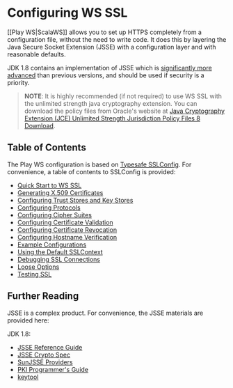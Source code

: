 <!--- Copyright (C) 2009-2018 Lightbend Inc. <https://www.lightbend.com> -->
# Configuring WS SSL

[[Play WS|ScalaWS]] allows you to set up HTTPS completely from a configuration file, without the need to write code.  It does this by layering the Java Secure Socket Extension (JSSE) with a configuration layer and with reasonable defaults.

JDK 1.8 contains an implementation of JSSE which is [significantly more advanced](https://docs.oracle.com/javase/8/docs/technotes/guides/security/enhancements-8.html) than previous versions, and should be used if security is a priority.

> **NOTE**: It is highly recommended (if not required) to use WS SSL with the
unlimited strength java cryptography extension.  You can download the policy files from Oracle's website at [Java Cryptography Extension (JCE) Unlimited Strength Jurisdiction Policy Files 8 Download](https://www.oracle.com/technetwork/java/javase/downloads/jce8-download-2133166.html).

## Table of Contents

The Play WS configuration is based on [Typesafe SSLConfig](https://lightbend.github.io/ssl-config).  For convenience, a table of contents to SSLConfig is provided:

- [Quick Start to WS SSL](https://lightbend.github.io/ssl-config/WSQuickStart.html)
- [Generating X.509 Certificates](https://lightbend.github.io/ssl-config/CertificateGeneration.html)
- [Configuring Trust Stores and Key Stores](https://lightbend.github.io/ssl-config/KeyStores.html)
- [Configuring Protocols](https://lightbend.github.io/ssl-config/Protocols.html)
- [Configuring Cipher Suites](https://lightbend.github.io/ssl-config/CipherSuites.html)
- [Configuring Certificate Validation](https://lightbend.github.io/ssl-config/CertificateValidation.html)
- [Configuring Certificate Revocation](https://lightbend.github.io/ssl-config/CertificateRevocation.html)
- [Configuring Hostname Verification](https://lightbend.github.io/ssl-config/HostnameVerification.html)
- [Example Configurations](https://lightbend.github.io/ssl-config/ExampleSSLConfig.html)
- [Using the Default SSLContext](https://lightbend.github.io/ssl-config/DefaultContext.html)
- [Debugging SSL Connections](https://lightbend.github.io/ssl-config/DebuggingSSL.html)
- [Loose Options](https://lightbend.github.io/ssl-config/LooseSSL.html)
- [Testing SSL](https://lightbend.github.io/ssl-config/TestingSSL.html)

## Further Reading

JSSE is a complex product.  For convenience, the JSSE materials are provided here:

JDK 1.8:

* [JSSE Reference Guide](https://docs.oracle.com/javase/8/docs/technotes/guides/security/jsse/JSSERefGuide.html)
* [JSSE Crypto Spec](https://docs.oracle.com/javase/8/docs/technotes/guides/security/crypto/CryptoSpec.html#SSLTLS)
* [SunJSSE Providers](https://docs.oracle.com/javase/8/docs/technotes/guides/security/SunProviders.html#SunJSSEProvider)
* [PKI Programmer's Guide](https://docs.oracle.com/javase/8/docs/technotes/guides/security/certpath/CertPathProgGuide.html)
* [keytool](https://docs.oracle.com/javase/8/docs/technotes/tools/unix/keytool.html)